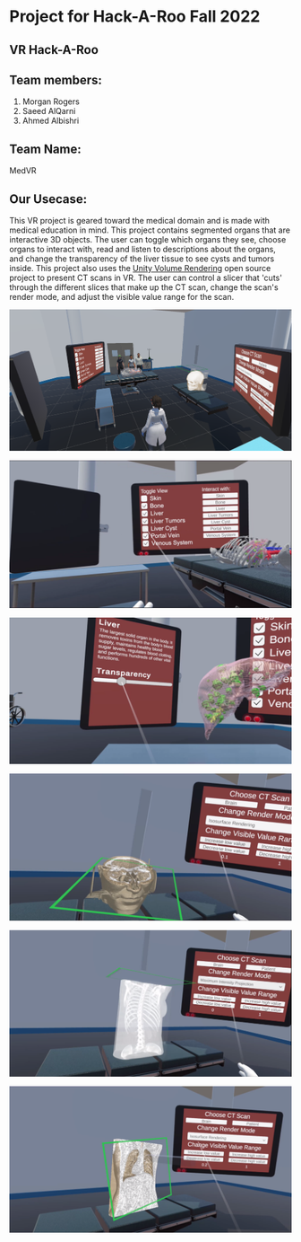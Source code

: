 # Project for Hack-A-Roo Fall 2022

##  VR Hack-A-Roo

## Team members:
1. Morgan Rogers
2. Saeed AlQarni
3. Ahmed Albishri

## Team Name: 
MedVR 

## Our Usecase: 
This VR project is geared toward the medical domain and is made with medical education in mind. This project contains segmented organs that are
interactive 3D objects. The user can toggle which organs they see, choose organs to interact with, read and listen to descriptions about the organs,
and change the transparency of the liver tissue to see cysts and tumors inside. This project also uses the [Unity Volume Rendering](https://github.com/mlavik1/UnityVolumeRendering) open source project to present CT scans in VR. 
The user can control a slicer that 'cuts' through the different slices that make up the CT scan, change the scan's render mode, and adjust the visible
value range for the scan.


![top view photo](Screenshots/topview.png)

![toggle button](Screenshots/togglebutton.png)

![transparency adjustment](Screenshots/transparency.png)

![mri photo 1](Screenshots/mri1.png)

![mri photo 2](Screenshots/mri2.png)

![mri photo 3](Screenshots/mri3.png)
